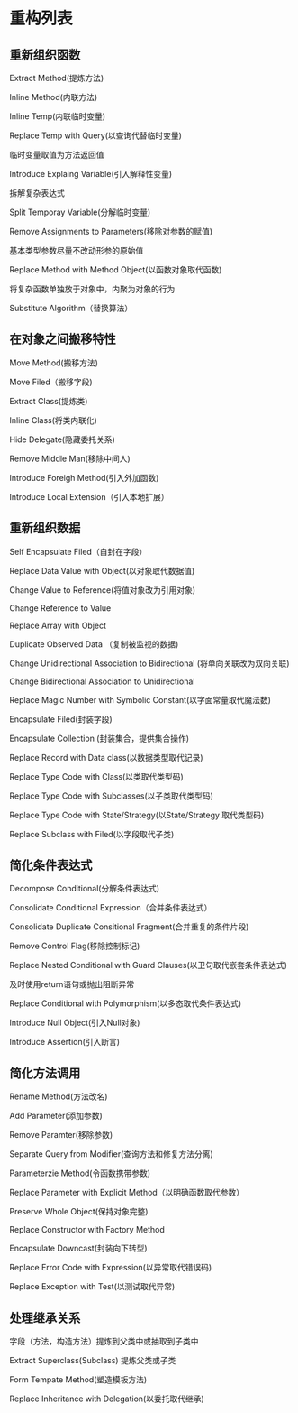 # 重构列表

## 重新组织函数

Extract Method(提炼方法)

Inline Method(内联方法)

Inline Temp(内联临时变量)

Replace Temp with Query(以查询代替临时变量)

临时变量取值为方法返回值

Introduce Explaing Variable(引入解释性变量)

拆解复杂表达式

Split Temporay Variable(分解临时变量)

Remove Assignments to Parameters(移除对参数的赋值)

基本类型参数尽量不改动形参的原始值

Replace Method with Method Object(以函数对象取代函数)

将复杂函数单独放于对象中，内聚为对象的行为

Substitute Algorithm（替换算法）

## 在对象之间搬移特性

Move Method(搬移方法)

Move Filed（搬移字段)

Extract Class(提炼类)

Inline Class(将类内联化)

Hide Delegate(隐藏委托关系)

Remove Middle Man(移除中间人)

Introduce Foreigh Method(引入外加函数)

Introduce Local Extension（引入本地扩展）

## 重新组织数据

Self Encapsulate Filed（自封在字段）

Replace Data Value with Object(以对象取代数据值)

Change Value to Reference(将值对象改为引用对象)

Change Reference to Value

Replace Array with Object

Duplicate Observed Data （复制被监视的数据)

Change Unidirectional Association to Bidirectional (将单向关联改为双向关联)

Change Bidirectional Association to Unidirectional

Replace Magic Number with Symbolic Constant(以字面常量取代魔法数)

Encapsulate Filed(封装字段)

Encapsulate Collection (封装集合，提供集合操作)

Replace Record with Data class(以数据类型取代记录)

Replace Type Code with Class(以类取代类型码)

Replace Type Code with Subclasses(以子类取代类型码)

Replace Type Code with State/Strategy(以State/Strategy 取代类型码)

Replace Subclass with Filed(以字段取代子类)



## 简化条件表达式

Decompose Conditional(分解条件表达式)

Consolidate Conditional Expression（合并条件表达式）

Consolidate Duplicate Consitional Fragment(合并重复的条件片段)

Remove Control Flag(移除控制标记)

Replace Nested Conditional with Guard Clauses(以卫句取代嵌套条件表达式)

及时使用return语句或抛出阻断异常

Replace Conditional with Polymorphism(以多态取代条件表达式)

Introduce Null Object(引入Null对象)

Introduce Assertion(引入断言)



## 简化方法调用

Rename Method(方法改名)

Add Parameter(添加参数)

Remove Paramter(移除参数)

Separate Query from Modifier(查询方法和修复方法分离)

Parameterzie Method(令函数携带参数)

Replace Parameter with Explicit Method（以明确函数取代参数）

Preserve Whole Object(保持对象完整)

Replace Constructor with Factory Method

Encapsulate Downcast(封装向下转型)

Replace Error Code with Expression(以异常取代错误码)

Replace Exception with Test(以测试取代异常)



## 处理继承关系

字段（方法，构造方法）提炼到父类中或抽取到子类中

Extract Superclass(Subclass) 提炼父类或子类

Form Tempate Method(塑造模板方法)

Replace Inheritance with Delegation(以委托取代继承)

